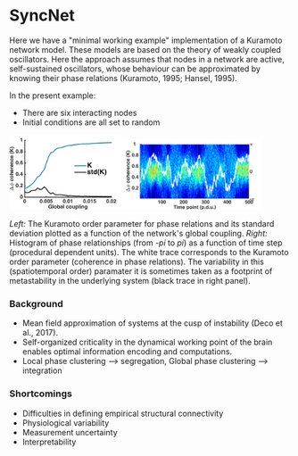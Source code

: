 # SyncNet


Here we have a "minimal working example" implementation of a Kuramoto network model. These models are based on the theory of weakly coupled oscillators. Here the approach assumes that nodes in a network are active, self-sustained oscillators, whose behaviour can be approximated by knowing their phase relations (Kuramoto, 1995; Hansel, 1995). 

In the present example: 

* There are six interacting nodes
* Initial conditions are all set to random 


<img src="https://github.com/nicogravel/SyncNet/blob/main/mwe/KuramotoSim.png" width=40%><img src="https://github.com/nicogravel/SyncNet/blob/main/mwe/KuramotoPhaseDiffDyn.png" width=50%>


*Left:* The Kuramoto order parameter for phase relations and its standard deviation plotted  as a function of the network's global coupling. *Right:* Histogram of phase relationships (from *-pi* to *pi*) as a function of time step (procedural dependent units). The white trace corresponds to the Kuramoto order parameter (coherence in phase relations). The variability in this (spatiotemporal order) paramater it is sometimes taken as a footprint of metastability in the underlying system (black trace in right panel).


### Background

* Mean field approximation of systems at the cusp of instability (Deco et al., 2017).
* Self-organized criticality in the dynamical working point of the brain enables optimal information encoding and computations.
* Local phase clustering --> segregation, Global phase clustering --> integration



### Shortcomings

* Difficulties in defining empirical structural connectivity
* Physiological variability
* Measurement uncertainty
* Interpretability 

